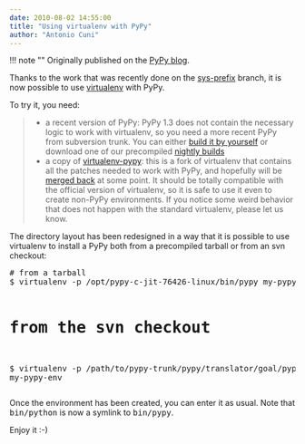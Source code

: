 ```yaml
---
date: 2010-08-02 14:55:00
title: "Using virtualenv with PyPy"
author: "Antonio Cuni"
---
```


!!! note ""
    Originally published on the [PyPy blog](https://pypy.org/posts/2010/08/using-virtualenv-with-pypy-7238942727709530503.html).


<html><body><p>Thanks to the work that was recently done on the <a class="reference external" href="https://codespeak.net/pipermail/pypy-svn/2010-June/041686.html">sys-prefix</a> branch, it is
now possible to use <a class="reference external" href="https://pypi.python.org/pypi/virtualenv">virtualenv</a> with PyPy.</p>
<p>To try it, you need:</p>
<blockquote>
<ul class="simple">
<li>a recent version of PyPy: PyPy 1.3 does not contain the necessary logic to
work with virtualenv, so you need a more recent PyPy from subversion
trunk. You can either <a class="reference external" href="https://codespeak.net/pypy/dist/pypy/doc/getting-started-python.html#translating-the-pypy-python-interpreter">build it by yourself</a> or download one of our
precompiled <a class="reference external" href="https://buildbot.pypy.org/nightly/trunk/">nightly builds</a></li>
<li>a copy of <a class="reference external" href="https://bitbucket.org/antocuni/virtualenv-pypy/">virtualenv-pypy</a>: this is a fork of virtualenv that contains
all the patches needed to work with PyPy, and hopefully will be <a class="reference external" href="https://bitbucket.org/ianb/virtualenv/issue/53/virtualenv-with-pypy">merged
back</a> at some point.  It should be totally compatible with the official
version of virtualenv, so it is safe to use it even to create non-PyPy
environments.  If you notice some weird behavior that does not happen with
the standard virtualenv, please let us know.</li>
</ul>
</blockquote>
<p>The directory layout has been redesigned in a way that it is possible to use
virtualenv to install a PyPy both from a precompiled tarball or from an svn
checkout:</p>
<pre class="literal-block">
# from a tarball
$ virtualenv -p /opt/pypy-c-jit-76426-linux/bin/pypy my-pypy-env

# from the svn checkout
$ virtualenv -p /path/to/pypy-trunk/pypy/translator/goal/pypy-c my-pypy-env
</pre>
<p>Once the environment has been created, you can enter it as usual. Note that
<tt class="docutils literal">bin/python</tt> is now a symlink to <tt class="docutils literal">bin/pypy</tt>.</p>
<p>Enjoy it :-)</p></body></html>